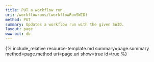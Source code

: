 ```yaml
---
title: PUT a workflow run
uri: /workflowruns/(workflowRunSWID)
method: PUT
summary: Updates a workflow run with the given SWID.
layout: page
www-bit: db
---
```


{% include_relative resource-template.md summary=page.summary method=page.method uri=page.uri  show=true id=true %}

